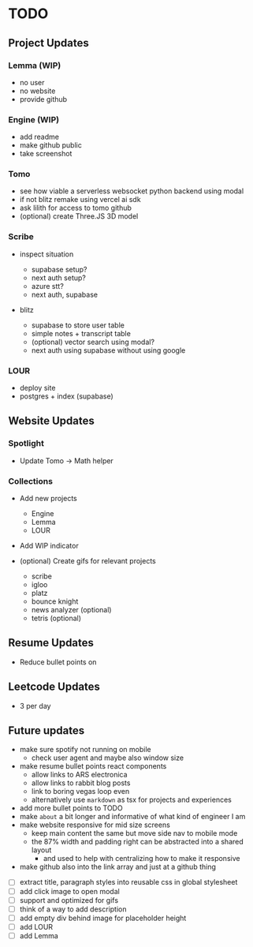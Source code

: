 # TODO

## Project Updates

### Lemma (WIP)
- no user
- no website
- provide github

### Engine (WIP)
- add readme
- make github public
- take screenshot

### Tomo
- see how viable a serverless websocket python backend using modal
- if not blitz remake using vercel ai sdk
- ask lilith for access to tomo github
- (optional) create Three.JS 3D model

### Scribe
- inspect situation
  - supabase setup?
  - next auth setup?
  - azure stt?
  - next auth, supabase

- blitz
  - supabase to store user table
  - simple notes + transcript table
  - (optional) vector search using modal?
  - next auth using supabase without using google

### LOUR
- deploy site
- postgres + index (supabase)

## Website Updates
### Spotlight
- Update Tomo -> Math helper
### Collections
- Add new projects
  - Engine
  - Lemma
  - LOUR
- Add WIP indicator

- (optional) Create gifs for relevant projects
  - scribe
  - igloo
  - platz
  - bounce knight
  - news analyzer (optional)
  - tetris (optional)

## Resume Updates
- Reduce bullet points on 

## Leetcode Updates
- 3 per day

## Future updates
- make sure spotify not running on mobile
  - check user agent and maybe also window size
- make resume bullet points react components
  - allow links to ARS electronica
  - allow links to rabbit blog posts
  - link to boring vegas loop even
  - alternatively use `markdown` as tsx for projects and experiences
- add more bullet points to TODO
- make `about` a bit longer and informative of what kind of engineer I am
- make website responsive for mid size screens
  - keep main content the same but move side nav to mobile mode
  - the 87% width and padding right can be abstracted into a shared layout
    - and used to help with centralizing how to make it responsive
- make github also into the link array and just at a github thing




- [ ] extract title, paragraph styles into reusable css in global stylesheet
- [ ] add click image to open modal
- [ ] support and optimized for gifs
- [ ] think of a way to add description
- [ ] add empty div behind image for placeholder height
- [ ] add LOUR
- [ ] add Lemma